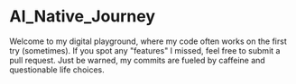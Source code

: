 # AI_Native_Journey

Welcome to my digital playground, where my code often works on the first try (sometimes). If you spot any "features" I missed, feel free to submit a pull request. Just be warned, my commits are fueled by caffeine and questionable life choices.
